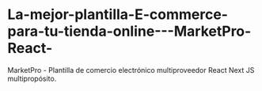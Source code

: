 # La-mejor-plantilla-E-commerce-para-tu-tienda-online---MarketPro-React-
MarketPro - Plantilla de comercio electrónico multiproveedor React Next JS multipropósito.
